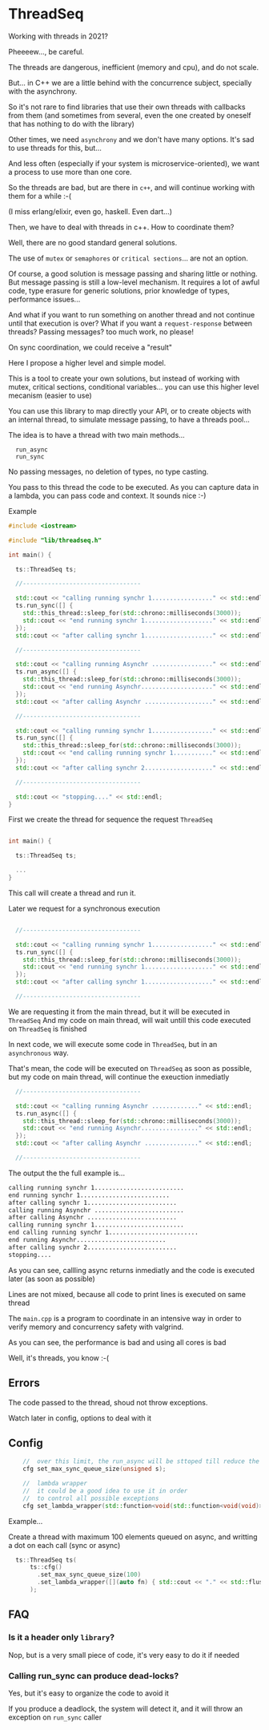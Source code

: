 # ThreadSeq

Working with threads in 2021?

Pheeeew..., be careful.

The threads are dangerous, inefficient (memory and cpu), and do not scale.

But... in C++ we are a little behind with the concurrence subject, specially with the asynchrony.

So it's not rare to find libraries that use their own threads with callbacks from them (and sometimes from several, even the one created by oneself that has nothing to do with the library)

Other times, we need `asynchrony` and we don't have many options. It's sad to use threads for this, but...

And less often (especially if your system is microservice-oriented), we want a process to use more than one core.

So the threads are bad, but are there in `c++`, and will continue working with them for a while  :-(

(I miss erlang/elixir, even go, haskell. Even dart...)

Then, we have to deal with threads in c++.
How to coordinate them?

Well, there are no good standard general solutions.

The use of `mutex` or `semaphores` or `critical sections`... are not an option.

Of course, a good solution is message passing and sharing little or nothing. But message passing is still a low-level mechanism. It requires a lot of awful code, type erasure for generic solutions, prior knowledge of types, performance issues...

And what if you want to run something on another thread and not continue until that execution is over?
What if you want a `request-response`  between threads? Passing messages? too much work, no please!

On sync coordination, we could receive a "result"


Here I propose a higher level and simple model.

This is a tool to create your own solutions, but instead of working with mutex, critical sections, conditional variables... you can use this higher level mecanism (easier to use)

You can use this library to map directly your API, or to create objects with an internal thread, to simulate message passing, to have a threads pool...

The idea is to have a thread with two main methods...
```
  run_async
  run_sync
```

No passing messages, no deletion of types, no type casting.

You pass to this thread the code to be executed. As you can capture data in a lambda, you can pass code and context.
It sounds nice  :-)

Example

```cpp
#include <iostream>

#include "lib/threadseq.h"

int main() {

  ts::ThreadSeq ts;

  //---------------------------------

  std::cout << "calling running synchr 1................." << std::endl;
  ts.run_sync([] {
    std::this_thread::sleep_for(std::chrono::milliseconds(3000));
    std::cout << "end running synchr 1..................." << std::endl;
  });
  std::cout << "after calling synchr 1..................." << std::endl;

  //---------------------------------

  std::cout << "calling running Asynchr ................." << std::endl;
  ts.run_async([] {
    std::this_thread::sleep_for(std::chrono::milliseconds(3000));
    std::cout << "end running Asynchr...................." << std::endl;
  });
  std::cout << "after calling Asynchr ..................." << std::endl;

  //---------------------------------

  std::cout << "calling running synchr 1................." << std::endl;
  ts.run_sync([] {
    std::this_thread::sleep_for(std::chrono::milliseconds(3000));
    std::cout << "end calling running synchr 1..........." << std::endl;
  });
  std::cout << "after calling synchr 2..................." << std::endl;

  //---------------------------------

  std::cout << "stopping...." << std::endl;
}
```

First we create the thread for sequence the request `ThreadSeq`

```cpp

int main() {

  ts::ThreadSeq ts;

  ...
}
```

This call will create a thread and run it.

Later we request for a synchronous execution

```cpp

  //---------------------------------

  std::cout << "calling running synchr 1................." << std::endl;
  ts.run_sync([] {
    std::this_thread::sleep_for(std::chrono::milliseconds(3000));
    std::cout << "end running synchr 1..................." << std::endl;
  });
  std::cout << "after calling synchr 1..................." << std::endl;

  //---------------------------------

```

We are requesting it from the main thread, but it will be executed in `ThreadSeq`
And my code on main thread, will wait untill this code executed on `ThreadSeq` is finished

In next code, we will execute some code in `ThreadSeq`, but in an `asynchronous` way.

That's mean, the code will be executed on `ThreadSeq` as soon as possible, but my code on main thread, will continue the exeuction inmediatly

```cpp
  //---------------------------------

  std::cout << "calling running Asynchr ............." << std::endl;
  ts.run_async([] {
    std::this_thread::sleep_for(std::chrono::milliseconds(3000));
    std::cout << "end running Asynchr................" << std::endl;
  });
  std::cout << "after calling Asynchr ..............." << std::endl;

  //---------------------------------
```

The output the the full example is...

```txt
calling running synchr 1.........................
end running synchr 1.........................
after calling synchr 1.........................
calling running Asynchr .........................
after calling Asynchr .........................
calling running synchr 1.........................
end calling running synchr 1.........................
end running Asynchr.........................
after calling synchr 2.........................
stopping....
``` 

As you can see, callling async returns inmediatly and the code is executed later (as soon as possible)

Lines are not mixed, because all code to print lines is executed on same thread


The `main.cpp` is a program to coordinate in an intensive way in order to verify memory and concurrency safety with valgrind.

As you can see, the performance is bad and using all cores is bad

Well, it's threads, you know  :-(

## Errors

The code passed to the thread, shoud not throw exceptions.

Watch later in config, options to deal with it

## Config

```cpp
    //  over this limit, the run_async will be sttoped till reduce the queue
    cfg set_max_sync_queue_size(unsigned s);

    //  lambda wrapper
    //  it could be a good idea to use it in order
    //  to control all possible exceptions
    cfg set_lambda_wrapper(std::function<void(std::function<void(void)>)> wr);
```

Example...

Create a thread with maximum 100 elements queued on async, and writting a dot on each call (sync or async)

```cpp
  ts::ThreadSeq ts(
      ts::cfg()
        .set_max_sync_queue_size(100)
        .set_lambda_wrapper([](auto fn) { std::cout << "." << std::flush; fn(); })
      );
```

## FAQ

### Is it a header only  `library`?

Nop, but is a very small piece of code, it's very easy to do it if needed

### Calling run_sync can produce dead-locks?

Yes, but it's easy to organize the code to avoid it

If you produce a deadlock, the system will detect it, and it will throw an exception on `run_sync` caller

